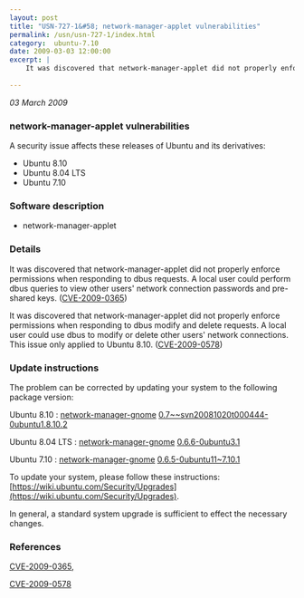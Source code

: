 ```yaml
---
layout: post
title: "USN-727-1&#58; network-manager-applet vulnerabilities"
permalink: /usn/usn-727-1/index.html
category:  ubuntu-7.10
date: 2009-03-03 12:00:00
excerpt: |
    It was discovered that network-manager-applet did not properly enforce permissions when responding to dbus requests. A local user could perform dbus queries to view other users&#39; network connection passwords and pre-shared keys. ([CVE-2009-0365](http://people.ubuntu.com/~ubuntu-security/cve/CVE-2009-0365))
    
--- 
```

 
 

*03 March 2009*

### network-manager-applet vulnerabilities

A security issue affects these releases of Ubuntu and its derivatives:

* Ubuntu 8.10
* Ubuntu 8.04 LTS
* Ubuntu 7.10

### Software description

* network-manager-applet 

### Details

It was discovered that network-manager-applet did not properly enforce permissions when responding to dbus requests. A local user could perform dbus queries to view other users&#39; network connection passwords and pre-shared keys. ([CVE-2009-0365](http://people.ubuntu.com/~ubuntu-security/cve/CVE-2009-0365))

It was discovered that network-manager-applet did not properly enforce permissions when responding to dbus modify and delete requests. A local user could use dbus to modify or delete other users&#39; network connections. This issue only applied to Ubuntu 8.10. ([CVE-2009-0578](http://people.ubuntu.com/~ubuntu-security/cve/CVE-2009-0578)) 

### Update instructions

The problem can be corrected by updating your system to the following package version:

Ubuntu 8.10
 : [network-manager-gnome](https://launchpad.net/ubuntu/+source/network-manager-applet) <span> [0.7~~svn20081020t000444-0ubuntu1.8.10.2](https://launchpad.net/ubuntu/+source/network-manager-applet/0.7~~svn20081020t000444-0ubuntu1.8.10.2) </span> 

Ubuntu 8.04 LTS
 : [network-manager-gnome](https://launchpad.net/ubuntu/+source/network-manager-applet) <span> [0.6.6-0ubuntu3.1](https://launchpad.net/ubuntu/+source/network-manager-applet/0.6.6-0ubuntu3.1) </span> 

Ubuntu 7.10
 : [network-manager-gnome](https://launchpad.net/ubuntu/+source/network-manager-applet) <span> [0.6.5-0ubuntu11~7.10.1](https://launchpad.net/ubuntu/+source/network-manager-applet/0.6.5-0ubuntu11~7.10.1) </span> 

To update your system, please follow these instructions: [https://wiki.ubuntu.com/Security/Upgrades](https://wiki.ubuntu.com/Security/Upgrades).

In general, a standard system upgrade is sufficient to effect the necessary changes. 

### References

 
 [CVE-2009-0365](http://people.ubuntu.com/~ubuntu-security/cve/CVE-2009-0365), 

 [CVE-2009-0578](http://people.ubuntu.com/~ubuntu-security/cve/CVE-2009-0578)
 

